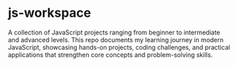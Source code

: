 # js-workspace
A collection of JavaScript projects ranging from beginner to intermediate and advanced levels. This repo documents my learning journey in modern JavaScript, showcasing hands-on projects, coding challenges, and practical applications that strengthen core concepts and problem-solving skills.

